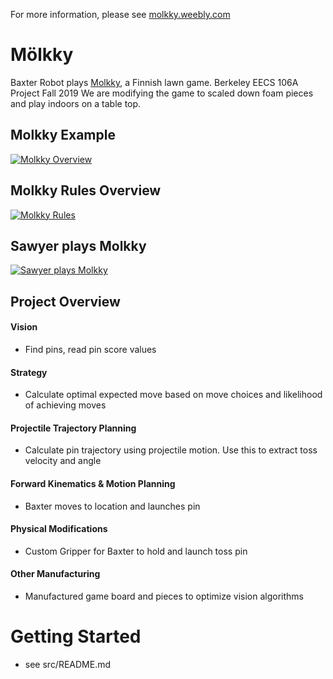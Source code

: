 For more information, please see [molkky.weebly.com](https://molkky.weebly.com)

# Mölkky
Baxter Robot plays [Molkky](https://en.wikipedia.org/wiki/Mölkky), a Finnish lawn game. Berkeley EECS 106A Project Fall 2019
We are modifying the game to scaled down foam pieces and play indoors on a table top. 

## Molkky Example
[![Molkky Overview](https://img.youtube.com/vi/52gHJ3twa5g/0.jpg)](https://www.youtube.com/watch?v=52gHJ3twa5g)

## Molkky Rules Overview
[![Molkky Rules](https://img.youtube.com/vi/S65up-hEmaI/0.jpg)](https://www.youtube.com/watch?v=S65up-hEmaI)

## Sawyer plays Molkky
[![Sawyer plays Molkky](https://www.youtube.com/watch?v=5wgZ72Oa4w0)](https://www.youtube.com/watch?v=5wgZ72Oa4w0)

## Project Overview
#### Vision 
- Find pins, read pin score values 

#### Strategy
- Calculate optimal expected move based on move choices and likelihood of achieving moves

#### Projectile Trajectory Planning
- Calculate pin trajectory using projectile motion. Use this to extract toss velocity and angle

#### Forward Kinematics & Motion Planning
- Baxter moves to location and launches pin

#### Physical Modifications
- Custom Gripper for Baxter to hold and launch toss pin

#### Other Manufacturing
- Manufactured game board and pieces to optimize vision algorithms

# Getting Started
- see src/README.md
